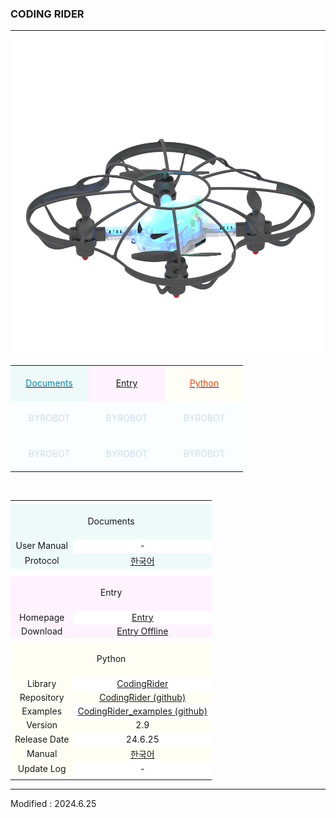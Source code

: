 ### CODING RIDER

---
<!-------------------------------------------------------------------------------------------------------

    2020.4.2

    각 index.md 파일 변경 시 사소한 링크 수정이나 펌웨어 업데이트 등은 직접 수정해도 상관없으나

    디자인 변경, 테이블 구조 변경 등의 작업을 하게 되는 경우, nightly.md 파일에서 먼저 작업을 할 것.

    git에 올려 화면이 정상적으로 표시되는지를 확인하고, index.md 파일을 변경하는 것을 권장함

-------------------------------------------------------------------------------------------------------->

<style>

    td.documents { background: #EEFAFA !important; }
    td.firmware  { background: #FFF9FA !important; }
    td.driver    { background: #F7FFF7 !important; }
    td.entry     { background: #FEF3FE !important; }
    td.byblocks  { background: #F5FAFF !important; }
    td.python    { background: #FFFEF5 !important; }
    td.rust      { background: #E1F7EE !important; }
    td.issues    { background: #FEF8EA !important; }
    td.byrobot   { background: #FAFEFE !important; }
    td.white     { background: #FFFFFF !important; }
    td.space     { background: #FFFFFF !important; }

    span.odd       { color: #0489B1; }
    span.even      { color: #FF4000; }
    span.byrobot   { color: #CCDDEE; }

</style>

<div align="center">
    <img src="/assets/images/products/byrobot_codingrider.png" alt="codingrider">
    <table style="padding: 0px 0px 0px 0px;">
        <tr>
            <td width="110" class="documents"><div align="center">&nbsp;<br><a href="#Documents"><span class="odd">Documents</span></a><br>&nbsp;</div></td>
            <td width="110" class="entry"><a href="#Entry"><span class="entry"><div align="center">Entry</div></span></a></td>
            <td width="110" class="python"><div align="center">&nbsp;<br><a href="#Python"><span class="even">Python</span></a><br>&nbsp;</div></td>
        </tr>
        <tr>
            <td width="110" class="byrobot"><div align="center">&nbsp;<br><span class="byrobot">BYROBOT</span><br>&nbsp;</div></td> 
            <td width="110" class="byrobot"><div align="center">&nbsp;<br><span class="byrobot">BYROBOT</span><br>&nbsp;</div></td> 
            <td width="110" class="byrobot"><div align="center">&nbsp;<br><span class="byrobot">BYROBOT</span><br>&nbsp;</div></td>         
        </tr>
        <tr>
            <td width="110" class="byrobot"><div align="center">&nbsp;<br><span class="byrobot">BYROBOT</span><br>&nbsp;</div></td> 
            <td width="110" class="byrobot"><div align="center">&nbsp;<br><span class="byrobot">BYROBOT</span><br>&nbsp;</div></td> 
            <td width="110" class="byrobot"><div align="center">&nbsp;<br><span class="byrobot">BYROBOT</span><br>&nbsp;</div></td> 
        </tr>
    </table>
    <br>
    <table>
        <!-- Documents -->
        <tr><td colspan="3" class="space"></td></tr>
        <tr>
            <td colspan="3" class="documents"><div align="center"><a name="Documents"></a>&nbsp;<br>Documents<br>&nbsp;</div></td>
        </tr>
        <tr>
            <td class="documents"><div align="center">User Manual</div></td>
            <td colspan="2" class="white"><div align="center">-</div></td>
        </tr>
        <tr>
            <td class="documents"><div align="center">Protocol</div></td>
            <td colspan="2" class="documents"><div align="center"><a href="/documents/kr/products/codingrider/protocol/">한국어</a></div></td>
        </tr>
        <tr><td colspan="3" class="space"></td></tr>
                <!-- Entry -->
        <tr><td colspan="3" class="space"></td></tr>
        <tr>
            <td colspan="3" class="entry"><div align="center"><a name="Entry"></a>&nbsp;<br>Entry<br>&nbsp;</div></td>
        </tr>
        <tr>
            <td class="entry"><div align="center">Homepage</div></td>
            <td colspan="2" class="white"><div align="center"><a href="https://playentry.org/" target="_blank">Entry</a></div></td>
        </tr>
        <tr>
            <td class="entry"><div align="center">Download</div></td>
            <td colspan="2" class="entry"><div align="center"><a href="https://playentry.org/#!/offlineEditor" target="_blank">Entry Offline</a></div></td>
        </tr>
                <!-- Python -->
        <tr><td colspan="3" class="space"></td></tr>
        <tr>
            <td colspan="3" class="python"><div align="center"><a name="Python"></a>&nbsp;<br>Python<br>&nbsp;</div></td>
        </tr>
        <tr>
            <td class="python"><div align="center">Library</div></td>
            <td colspan="2" class="white"><div align="center"><a href="https://pypi.org/project/CodingRider/">CodingRider</a></div></td>
        </tr>
        <tr>
            <td class="python"><div align="center">Repository</div></td>
            <td colspan="2" class="python"><div align="center"><a href="https://github.com/AluxDrone/CodingRider">CodingRider (github)</a></div></td>
        </tr>
        <tr>
            <td class="python"><div align="center">Examples</div></td>
            <td colspan="2" class="white"><div align="center"><a href="https://github.com/AluxDrone/CodingRider_example">CodingRider_examples (github)</a></div></td>
        </tr>
        <tr>
            <td class="python"><div align="center">Version</div></td>
            <td colspan="2" class="python"><div align="center">2.9</div></td>
        </tr>
        <tr>
            <td class="python"><div align="center">Release Date</div></td>
            <td colspan="2" class="white"><div align="center">24.6.25</div></td>
        </tr>
        <tr>
            <td class="python"><div align="center">Manual</div></td>
            <td colspan="2" class="python"><div align="center"><a href="/documents/kr/products/codingrider/library/python/codingrider/">한국어</a></div></td>
        </tr>
        <tr>
            <td class="python"><div align="center">Update Log</div></td>
            <td colspan="2" class="white"><div align="center">-</div></td>
        </tr>
        <tr><td colspan="3" class="space"></td></tr>
    </table>
</div>

---

Modified : 2024.6.25
